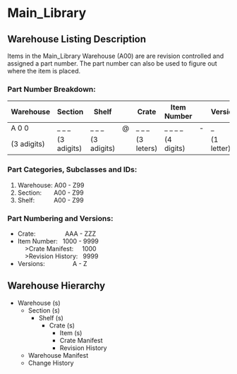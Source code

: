 # Main_Library


## Warehouse Listing Description

Items in the Main_Library Warehouse (A00) are are revision controlled and assigned a part number. The part number can also be used to figure out where the item is placed.

### Part Number Breakdown:  

|  Warehouse  |   Section   |    Shelf    |     |    Crate   |  Item Number |   |   Version  | 
|-------------|-------------|-------------|-----|------------|--------------|---|------------|
|    A 0 0    |   _ _ _     |    _ _ _    |  @  |   _ _ _    |    _ _ _ _   | - |      _     |
| (3 adigits) | (3 adigits) | (3 adigits) |     | (3 leters) |  (4 digits)  |   | (1 letter) | 

### Part Categories, Subclasses and IDs:
1. Warehouse:&nbsp;A00 - Z99
1. Section:&nbsp;&nbsp;&nbsp;&nbsp;&nbsp;&nbsp;&nbsp;A00 - Z99
1. Shelf:&nbsp;&nbsp;&nbsp;&nbsp;&nbsp;&nbsp;&nbsp;&nbsp;&nbsp;&nbsp;&nbsp;A00 - Z99



### Part Numbering and Versions:
- Crate:&nbsp;&nbsp;&nbsp;&nbsp;&nbsp;&nbsp;&nbsp;&nbsp;&nbsp;&nbsp;&nbsp;&nbsp;&nbsp;&nbsp;&nbsp;&nbsp;&nbsp;AAA - ZZZ
- Item Number:&nbsp;&nbsp;&nbsp;1000 - 9999    
&nbsp;&nbsp;&nbsp;&nbsp;>Crate Manifest:&nbsp;&nbsp;&nbsp;&nbsp;&nbsp;1000  
&nbsp;&nbsp;&nbsp;&nbsp;>Revision History:&nbsp;&nbsp;&nbsp;9999  
- Versions:&nbsp;&nbsp;&nbsp;&nbsp;&nbsp;&nbsp;&nbsp;&nbsp;&nbsp;&nbsp;&nbsp;&nbsp;&nbsp;&nbsp;&nbsp;&nbsp;A - Z  




## Warehouse Hierarchy
- Warehouse (s)   
     - Section (s)  
          - Shelf (s)  
               - Crate (s)  
                    - Item (s)  
                    - Crate Manifest   
                    - Revision History  
     - Warehouse Manifest  
     - Change History  
